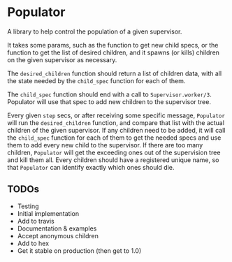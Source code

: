# Populator

A library to help control the population of a given supervisor.

It takes some params, such as the function to get new child specs, or the function to get the list of desired children, and it spawns (or kills) children on the given supervisor as necessary.

The `desired_children` function should return a list of children data, with all the state needed by the `child_spec` function for each of them.

The `child_spec` function should end with a call to `Supervisor.worker/3`. Populator will use that spec to add new children to the supervisor tree.

Every given `step` secs, or after receiving some specific message, `Populator` will run the `desired_children` function, and compare that list with the actual children of the given supervisor. If any children need to be added, it will call the `child_spec` function for each of them to get the needed specs and use them to add every new child to the supervisor. If there are too many children, `Populator` will get the exceeding ones out of the supervision tree and kill them all. Every children should have a registered unique name, so that `Populator` can identify exactly which ones should die.

## TODOs

* Testing
* Initial implementation
* Add to travis
* Documentation & examples
* Accept anonymous children
* Add to hex
* Get it stable on production (then get to 1.0)
